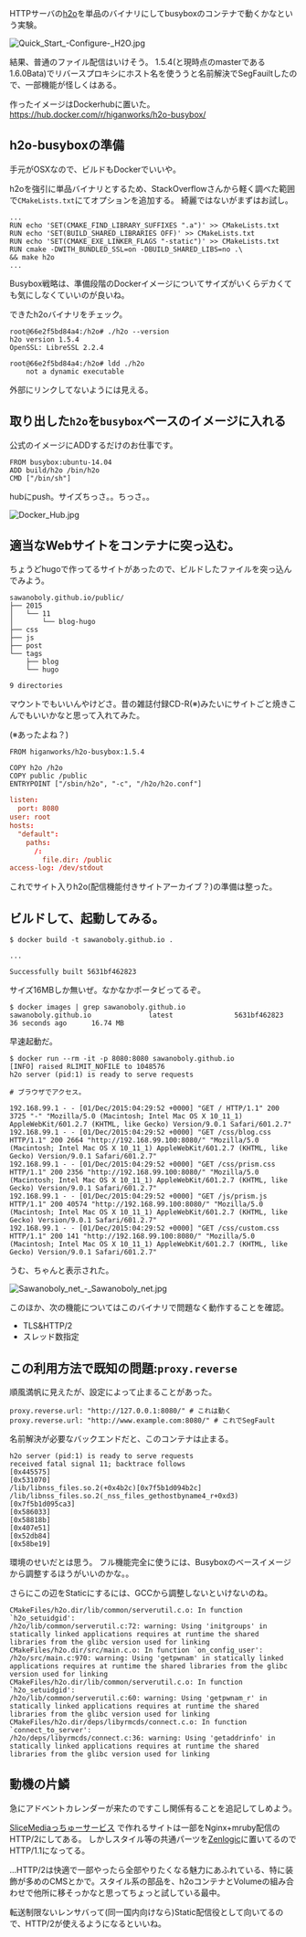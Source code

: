 
HTTPサーバの[h2o](https://h2o.examp1e.net)を単品のバイナリにしてbusyboxのコンテナで動くかなという実験。

![Quick_Start_-_Configure_-_H2O.jpg](https://qiita-image-store.s3.amazonaws.com/0/7454/9b8836d0-e4c9-89fb-847b-f27465e74a8c.jpeg "Quick_Start_-_Configure_-_H2O.jpg")


結果、普通のファイル配信はいけそう。
1.5.4(と現時点のmasterである1.6.0Bata)でリバースプロキシにホスト名を使ううと名前解決でSegFauiltしたので、一部機能が怪しくはある。

作ったイメージはDockerhubに置いた。 https://hub.docker.com/r/higanworks/h2o-busybox/

## h2o-busyboxの準備

手元がOSXなので、ビルドもDockerでいいや。

h2oを強引に単品バイナリとするため、StackOverflowさんから軽く調べた範囲で`CMakeLists.txt`にてオプションを追加する。
綺麗ではないがまずはお試し。


```Dockerfile(抜粋)
...
RUN echo 'SET(CMAKE_FIND_LIBRARY_SUFFIXES ".a")' >> CMakeLists.txt
RUN echo 'SET(BUILD_SHARED_LIBRARIES OFF)' >> CMakeLists.txt
RUN echo 'SET(CMAKE_EXE_LINKER_FLAGS "-static")' >> CMakeLists.txt
RUN cmake -DWITH_BUNDLED_SSL=on -DBUILD_SHARED_LIBS=no .\
&& make h2o
...
```

Busybox戦略は、準備段階のDockerイメージについてサイズがいくらデカくても気にしなくていいのが良いね。

できたh2oバイナリをチェック。

```
root@66e2f5bd84a4:/h2o# ./h2o --version
h2o version 1.5.4
OpenSSL: LibreSSL 2.2.4

root@66e2f5bd84a4:/h2o# ldd ./h2o 
	not a dynamic executable
```

外部にリンクしてないようには見える。


## 取り出した`h2o`を`busybox`ベースのイメージに入れる

公式のイメージにADDするだけのお仕事です。

```Dockerfile(busybox-h2o)
FROM busybox:ubuntu-14.04
ADD build/h2o /bin/h2o
CMD ["/bin/sh"]
```

hubにpush。サイズちっさ。。ちっさ。。

![Docker_Hub.jpg](https://qiita-image-store.s3.amazonaws.com/0/7454/a066549e-7416-9ea2-4f0c-7b89c0717903.jpeg "Docker_Hub.jpg")


## 適当なWebサイトをコンテナに突っ込む。

ちょうどhugoで作ってるサイトがあったので、ビルドしたファイルを突っ込んでみよう。

```
sawanoboly.github.io/public/
├── 2015
│   └── 11
│       └── blog-hugo
├── css
├── js
├── post
└── tags
    ├── blog
    └── hugo

9 directories
```


マウントでもいいんやけどさ。昔の雑誌付録CD-R(※)みたいにサイトごと焼きこんでもいいかなと思って入れてみた。

(※あったよね？)

```Dockerfile(Webサイト用サンプル)
FROM higanworks/h2o-busybox:1.5.4

COPY h2o /h2o
COPY public /public
ENTRYPOINT ["/sbin/h2o", "-c", "/h2o/h2o.conf"]
```


```h2o.conf
listen:
  port: 8080
user: root
hosts:
  "default":
    paths:
      /:
        file.dir: /public
access-log: /dev/stdout
```

これでサイト入りh2o(配信機能付きサイトアーカイブ？)の準備は整った。

## ビルドして、起動してみる。

```
$ docker build -t sawanoboly.github.io .

...

Successfully built 5631bf462823
```

サイズ16MBしか無いぜ。なかなかポータビってるぞ。

```
$ docker images | grep sawanoboly.github.io 
sawanoboly.github.io              latest               5631bf462823        36 seconds ago      16.74 MB
```

早速起動だ。

```
$ docker run --rm -it -p 8080:8080 sawanoboly.github.io
[INFO] raised RLIMIT_NOFILE to 1048576
h2o server (pid:1) is ready to serve requests

# ブラウザでアクセス。

192.168.99.1 - - [01/Dec/2015:04:29:52 +0000] "GET / HTTP/1.1" 200 3725 "-" "Mozilla/5.0 (Macintosh; Intel Mac OS X 10_11_1) AppleWebKit/601.2.7 (KHTML, like Gecko) Version/9.0.1 Safari/601.2.7"
192.168.99.1 - - [01/Dec/2015:04:29:52 +0000] "GET /css/blog.css HTTP/1.1" 200 2664 "http://192.168.99.100:8080/" "Mozilla/5.0 (Macintosh; Intel Mac OS X 10_11_1) AppleWebKit/601.2.7 (KHTML, like Gecko) Version/9.0.1 Safari/601.2.7"
192.168.99.1 - - [01/Dec/2015:04:29:52 +0000] "GET /css/prism.css HTTP/1.1" 200 2356 "http://192.168.99.100:8080/" "Mozilla/5.0 (Macintosh; Intel Mac OS X 10_11_1) AppleWebKit/601.2.7 (KHTML, like Gecko) Version/9.0.1 Safari/601.2.7"
192.168.99.1 - - [01/Dec/2015:04:29:52 +0000] "GET /js/prism.js HTTP/1.1" 200 40574 "http://192.168.99.100:8080/" "Mozilla/5.0 (Macintosh; Intel Mac OS X 10_11_1) AppleWebKit/601.2.7 (KHTML, like Gecko) Version/9.0.1 Safari/601.2.7"
192.168.99.1 - - [01/Dec/2015:04:29:52 +0000] "GET /css/custom.css HTTP/1.1" 200 141 "http://192.168.99.100:8080/" "Mozilla/5.0 (Macintosh; Intel Mac OS X 10_11_1) AppleWebKit/601.2.7 (KHTML, like Gecko) Version/9.0.1 Safari/601.2.7"
```

うむ、ちゃんと表示された。

![Sawanoboly_net_-_Sawanoboly_net.jpg](https://qiita-image-store.s3.amazonaws.com/0/7454/5d28ebff-67d5-5d99-8275-1a8ea904992c.jpeg "Sawanoboly_net_-_Sawanoboly_net.jpg")


このほか、次の機能についてはこのバイナリで問題なく動作することを確認。

- TLS&HTTP/2
- スレッド数指定



## この利用方法で既知の問題:`proxy.reverse`

順風満帆に見えたが、設定によって止まることがあった。

```
proxy.reverse.url: "http://127.0.0.1:8080/" # これは動く
proxy.reverse.url: "http://www.example.com:8080/" # これでSegFault
```

名前解決が必要なバックエンドだと、このコンテナは止まる。

```
h2o server (pid:1) is ready to serve requests
received fatal signal 11; backtrace follows
[0x445575]
[0x531070]
/lib/libnss_files.so.2(+0x4b2c)[0x7f5b1d094b2c]
/lib/libnss_files.so.2(_nss_files_gethostbyname4_r+0xd3)[0x7f5b1d095ca3]
[0x586033]
[0x58818b]
[0x407e51]
[0x52db84]
[0x58be19]
```

環境のせいだとは思う。
フル機能完全に使うには、Busyboxのベースイメージから調整するほうがいいのかな。。

さらにこの辺をStaticにするには、GCCから調整しないといけないのね。

```
CMakeFiles/h2o.dir/lib/common/serverutil.c.o: In function `h2o_setuidgid':
/h2o/lib/common/serverutil.c:72: warning: Using 'initgroups' in statically linked applications requires at runtime the shared libraries from the glibc version used for linking
CMakeFiles/h2o.dir/src/main.c.o: In function `on_config_user':
/h2o/src/main.c:970: warning: Using 'getpwnam' in statically linked applications requires at runtime the shared libraries from the glibc version used for linking
CMakeFiles/h2o.dir/lib/common/serverutil.c.o: In function `h2o_setuidgid':
/h2o/lib/common/serverutil.c:60: warning: Using 'getpwnam_r' in statically linked applications requires at runtime the shared libraries from the glibc version used for linking
CMakeFiles/h2o.dir/deps/libyrmcds/connect.c.o: In function `connect_to_server':
/h2o/deps/libyrmcds/connect.c:36: warning: Using 'getaddrinfo' in statically linked applications requires at runtime the shared libraries from the glibc version used for linking
```

## 動機の片鱗

急にアドベントカレンダーが来たのですこし関係有ることを追記してしめよう。

[SliceMediaっちゅーサービス](http://www.slice.media) で作れるサイトは一部をNginx+mruby配信のHTTP/2にしてある。
しかしスタイル等の共通パーツを[Zenlogic](https://zenlogic.jp)に置いてるのでHTTP/1.1になってる。

...HTTP/2は快適で一部やったら全部やりたくなる魅力にあふれている、特に装飾が多めのCMSとかで。スタイル系の部品を、h2oコンテナとVolumeの組み合わせで他所に移そっかなと思ってちょっと試している最中。

転送制限ないレンサバって(同一国内向けなら)Static配信役として向いてるので、HTTP/2が使えるようになるといいね。
